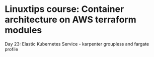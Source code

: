 # Linuxtips course: Container architecture on AWS terraform modules

Day 23: Elastic Kubernetes Service - karpenter groupless and fargate profile
